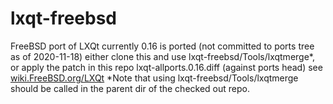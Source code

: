 # lxqt-freebsd
FreeBSD port of LXQt currently 0.16 is ported (not committed to ports tree as of 2020-11-18)
either clone this and use lxqt-freebsd/Tools/lxqtmerge*, or apply the patch in this repo lxqt-allports.0.16.diff (against ports head)
see [wiki.FreeBSD.org/LXQt](https://wiki.FreeBSD.org/LXQt)
*Note that using lxqt-freebsd/Tools/lxqtmerge should be called in the parent dir of the checked out repo.
 
